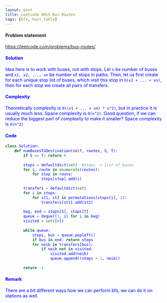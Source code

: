 ```yaml
---
layout: post
title: Leetcode 0815 Bus Routes
tags: [bfs, hast table]
---
```


#### Problem statement

<a href="https://leetcode.com/problems/bus-routes/"> <font color = blue>https://leetcode.com/problems/bus-routes/

#### Solution
Idea here is to work with buses, not with stops. Let `n` be number of buses and `x1, x2, ..., xn` be number of stops in paths. Then, let us first create for each unique stop list of buses, which visit this stop in `O(x1 + ... + xn)`, then for each stop we create all pairs of transfers.

#### Complexity
Theoretically complexity is `O((x1 + ... + xn) * n^2)`, but in practice it is usually much less. Space complexity is `O(n^2)`. Good question, if we can reduce the biggest part of complexity to make it smaller? Space complexity is `O(n^2)`

#### Code
```python
class Solution:
    def numBusesToDestination(self, routes, S, T):
        if S == T: return 0
        
        stops = defaultdict(set)  #stops -> list of buses
        for i, route in enumerate(routes):
            for stop in route:
                stops[stop].add(i)
                
        transfers = defaultdict(set)
        for i in stops:
            for st1, st2 in permutations(stops[i], 2):
                transfers[st1].add(st2)
                
        beg, end = stops[S], stops[T]
        queue = deque((1, i) for i in beg)
        visited = set([0])
        
        while queue:
            steps, bus = queue.popleft()
            if bus in end: return steps
            for neib in transfers[bus]:
                if neib not in visited:
                    visited.add(neib)
                    queue.append((steps + 1, neib))
                    
        return -1
```

#### Remark
There are a bit different ways how we can perform bfs, we can do it on stations as well.

